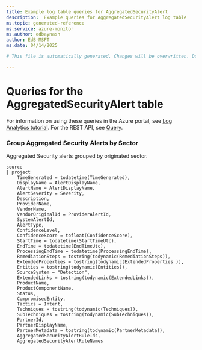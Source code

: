 ```yaml
---
title: Example log table queries for AggregatedSecurityAlert
description:  Example queries for AggregatedSecurityAlert log table
ms.topic: generated-reference
ms.service: azure-monitor
ms.author: edbaynash
author: EdB-MSFT
ms.date: 04/14/2025

# This file is automatically generated. Changes will be overwritten. Do not change this file directly. 

---
```


# Queries for the AggregatedSecurityAlert table

For information on using these queries in the Azure portal, see [Log Analytics tutorial](/azure/azure-monitor/logs/log-analytics-tutorial). For the REST API, see [Query](/rest/api/loganalytics/query).


### Group Aggregated Security Alerts by Sector  


Aggregated Security alerts grouped by originated sector.  

```query
source
| project
    TimeGenerated = todatetime(TimeGenerated),
    DisplayName = AlertDisplayName,
    AlertName = AlertDisplayName,
    AlertSeverity = Severity,
    Description,
    ProviderName,
    VendorName,
    VendorOriginalId = ProviderAlertId,
    SystemAlertId,
    AlertType,
    ConfidenceLevel,
    ConfidenceScore = tofloat(ConfidenceScore),
    StartTime = todatetime(StartTimeUtc),
    EndTime = todatetime(EndTimeUtc),
    ProcessingEndTime = todatetime(ProcessingEndTime),
    RemediationSteps = tostring(todynamic(RemediationSteps)),
    ExtendedProperties = tostring(todynamic(ExtendedProperties )),
    Entities = tostring(todynamic(Entities)),
    SourceSystem = "Detection",
    ExtendedLinks = tostring(todynamic(ExtendedLinks)),
    ProductName,
    ProductComponentName,
    Status,
    CompromisedEntity,
    Tactics = Intent,
    Techniques = tostring(todynamic(Techniques)),
    SubTechniques = tostring(todynamic(SubTechniques)),
    PartnerId,
    PartnerDisplayName,
    PartnerMetadata = tostring(todynamic(PartnerMetadata)),
    AggregatedSecurityAlertRuleIds,
    AggregatedSecurityAlertRuleNames

```

